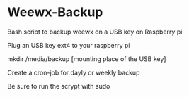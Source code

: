 # Weewx-Backup
Bash script to backup weewx on a USB key on Raspberry pi

Plug an USB key ext4 to your raspberry pi

mkdir /media/backup [mounting place of the USB key]

Create a cron-job for dayly or weekly backup

Be sure to run the scrypt with sudo
